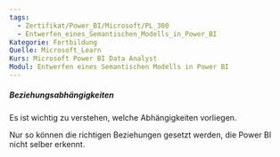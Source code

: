 ```yaml
---
tags:
  - Zertifikat/Power_BI/Microsoft/PL_300
  - Entwerfen_eines_Semantischen_Modells_in_Power_BI
Kategorie: Fortbildung
Quelle: Microsoft_Learn
Kurs: Microsoft Power BI Data Analyst
Modul: Entwerfen eines Semantischen Modells in Power BI
---
```

##### Beziehungsabhängigkeiten
Es ist wichtig zu verstehen, welche Abhängigkeiten vorliegen.

Nur so können die richtigen Beziehungen gesetzt werden, die Power BI nicht selber erkennt.